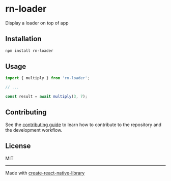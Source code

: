 # rn-loader

Display a loader on top of app

## Installation

```sh
npm install rn-loader
```

## Usage

```js
import { multiply } from 'rn-loader';

// ...

const result = await multiply(3, 7);
```

## Contributing

See the [contributing guide](CONTRIBUTING.md) to learn how to contribute to the repository and the development workflow.

## License

MIT

---

Made with [create-react-native-library](https://github.com/callstack/react-native-builder-bob)
